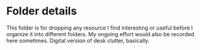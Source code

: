# Folder details

This folder is for dropping any resource I find interesting or useful before I organize it into different folders. My ongoing effort would also be recorded here sometimes. Digital version of desk clutter, basically.
